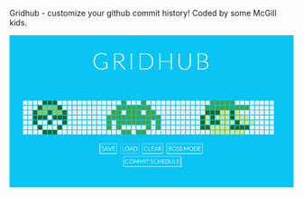 Gridhub - customize your github commit history!
Coded by some McGill kids.

![Alt text](/gridhub.png "Gridhub")
